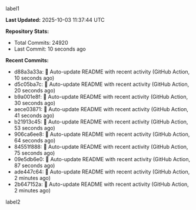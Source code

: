 
label1 
<!-- ACTIVITY_START -->
**Last Updated:** 2025-10-03 11:37:44 UTC

**Repository Stats:**
- Total Commits: 24920
- Last Commit: 10 seconds ago

**Recent Commits:**
- d88a3a33a: 🤖 Auto-update README with recent activity (GitHub Action, 10 seconds ago)
- d5c05ba7c: 🤖 Auto-update README with recent activity (GitHub Action, 20 seconds ago)
- b9a001e8f: 🤖 Auto-update README with recent activity (GitHub Action, 30 seconds ago)
- aece03871: 🤖 Auto-update README with recent activity (GitHub Action, 41 seconds ago)
- b21913c45: 🤖 Auto-update README with recent activity (GitHub Action, 53 seconds ago)
- 906ca6ee8: 🤖 Auto-update README with recent activity (GitHub Action, 64 seconds ago)
- 84551f888: 🤖 Auto-update README with recent activity (GitHub Action, 75 seconds ago)
- 09e5db6e0: 🤖 Auto-update README with recent activity (GitHub Action, 87 seconds ago)
- ade447c64: 🤖 Auto-update README with recent activity (GitHub Action, 2 minutes ago)
- 2b647152a: 🤖 Auto-update README with recent activity (GitHub Action, 2 minutes ago)
<!-- ACTIVITY_END -->

label2

